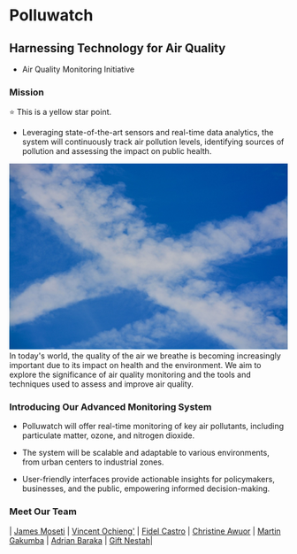 # Polluwatch
## Harnessing Technology for Air Quality
- Air Quality Monitoring Initiative
### Mission

:star: This is a yellow star point.

* Leveraging state-of-the-art sensors and real-time data analytics, the system will continuously track air pollution levels, identifying sources of pollution and assessing the impact on public health.

![Background Image](./general_files/images/sky_image_1.jpg) In today's world, the quality of the air we breathe is becoming increasingly important due to its impact on health and the environment. We aim to explore the significance of air quality monitoring and the tools and techniques used to assess and improve air quality.

### Introducing Our Advanced Monitoring System

* Polluwatch will offer real-time monitoring of key air pollutants, including particulate matter, ozone, and nitrogen dioxide.

* The system will be scalable and adaptable to various environments, from urban centers to industrial zones.

* User-friendly interfaces provide actionable insights for policymakers, businesses, and the public, empowering informed decision-making. 


### Meet Our Team

| [James Moseti](https://github.com/james-moseti) | [Vincent Ochieng'](https://github.com/janesmith) | [Fidel Castro](https://github.com/Eldritch-tech) | [Christine Awuor](https://github.com/OdegiChristine) | [Martin Gakumba](https://github.com/RoachCodes) | [Adrian Baraka]() | [Gift Nestah](https://github.com/PantheraNestah)|

